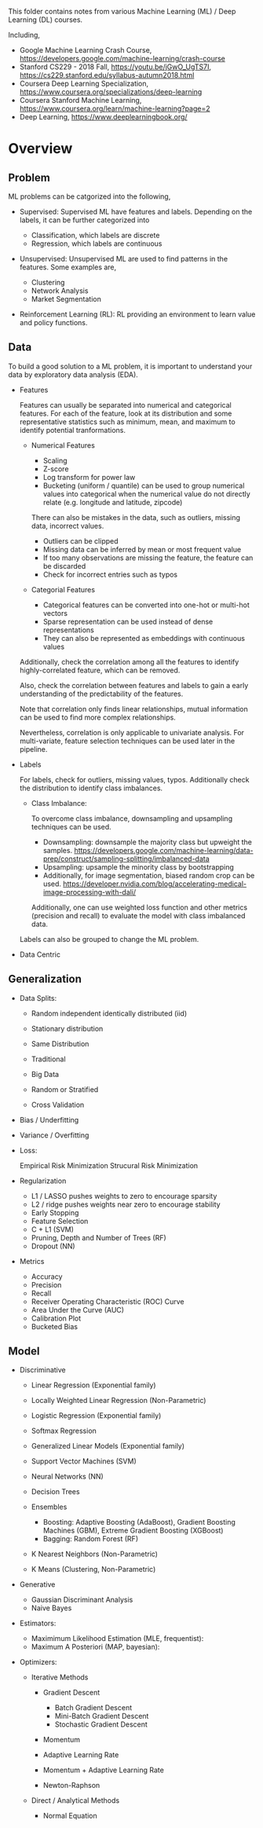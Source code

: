 This folder contains notes from various Machine Learning (ML) / Deep Learning (DL) courses.

Including,

-   Google Machine Learning Crash Course, https://developers.google.com/machine-learning/crash-course
-   Stanford CS229 - 2018 Fall, https://youtu.be/jGwO_UgTS7I, https://cs229.stanford.edu/syllabus-autumn2018.html
-   Coursera Deep Learning Specialization, https://www.coursera.org/specializations/deep-learning
-   Coursera Stanford Machine Learning, https://www.coursera.org/learn/machine-learning?page=2
-   Deep Learning, https://www.deeplearningbook.org/

# Overview

## Problem
ML problems can be catgorized into the following,

-   Supervised:
    Supervised ML have features and labels. Depending on the labels, it can be further categorized into
    -   Classification, which labels are discrete
    -   Regression, which labels are continuous

-   Unsupervised: Unsupervised ML are used to find patterns in the features. Some examples are,
    -   Clustering
    -   Network Analysis
    -   Market Segmentation

-   Reinforcement Learning (RL): RL providing an environment to learn value and policy functions.

## Data
To build a good solution to a ML problem, it is important to understand your data by exploratory data analysis (EDA).

-   Features

    Features can usually be separated into numerical and categorical features. For each of the feature, look at its distribution and some representative statistics such as minimum, mean, and maximum to identify potential tranformations.

    -   Numerical Features
        -   Scaling
        -   Z-score
        -   Log transform for power law
        -   Bucketing (uniform / quantile) can be used to group numerical values into categorical when the numerical value do not directly relate (e.g. longitude and latitude, zipcode)

        There can also be mistakes in the data, such as outliers, missing data, incorrect values.

        -   Outliers can be clipped
        -   Missing data can be inferred by mean or most frequent value
        -   If too many observations are missing the feature, the feature can be discarded
        -   Check for incorrect entries such as typos

    -   Categorial Features
        -   Categorical features can be converted into one-hot or multi-hot vectors
        -   Sparse representation can be used instead of dense representations
        -   They can also be represented as embeddings with continuous values

    Additionally, check the correlation among all the features to identify highly-correlated feature, which can be removed.

    Also, check the correlation between features and labels to gain a early understanding of the predictability of the features.

    Note that correlation only finds linear relationships, mutual information can be used to find more complex relationships.

    Nevertheless, correlation is only applicable to univariate analysis. For multi-variate, feature selection techniques can be used later in the pipeline.

-   Labels

    For labels, check for outliers, missing values, typos. Additionally check the distribution to identify class imbalances.

    -   Class Imbalance:

        To overcome class imbalance, downsampling and upsampling techniques can be used.

        -   Downsampling: downsample the majority class but upweight the samples. https://developers.google.com/machine-learning/data-prep/construct/sampling-splitting/imbalanced-data
        -   Upsampling: upsample the minority class by bootstrapping
        -   Additionally, for image segmentation, biased random crop can be used. https://developer.nvidia.com/blog/accelerating-medical-image-processing-with-dali/

        Additionally, one can use weighted loss function and other metrics (precision and recall) to evaluate the model with class imbalanced data.

    Labels can also be grouped to change the ML problem.

- Data Centric

## Generalization

-   Data Splits:

    -   Random independent identically distributed (iid)
    -   Stationary distribution
    -   Same Distribution

    -   Traditional
    -   Big Data
    -   Random or Stratified
    -   Cross Validation

-   Bias / Underfitting

-   Variance / Overfitting

-   Loss:

    Empirical Risk Minimization
    Strucural Risk Minimization

-   Regularization

    -   L1 / LASSO pushes weights to zero to encourage sparsity
    -   L2 / ridge pushes weights near zero to encourage stability
    -   Early Stopping
    -   Feature Selection
    -   C + L1 (SVM)
    -   Pruning, Depth and Number of Trees (RF)
    -   Dropout (NN)

-   Metrics

    -   Accuracy
    -   Precision
    -   Recall
    -   Receiver Operating Characteristic (ROC) Curve
    -   Area Under the Curve (AUC)
    -   Calibration Plot
    -   Bucketed Bias

## Model
-   Discriminative
    -   Linear Regression (Exponential family)
    -   Locally Weighted Linear Regression (Non-Parametric)
    -   Logistic Regression (Exponential family)
    -   Softmax Regression
    -   Generalized Linear Models (Exponential family)
    -   Support Vector Machines (SVM)
    -   Neural Networks (NN)
    -   Decision Trees
    -   Ensembles
        -   Boosting: Adaptive Boosting (AdaBoost), Gradient Boosting Machines (GBM), Extreme Gradient Boosting (XGBoost)
        -   Bagging: Random Forest (RF)

    -   K Nearest Neighbors (Non-Parametric)
    -   K Means (Clustering, Non-Parametric)

-   Generative
    -   Gaussian Discriminant Analysis
    -   Naive Bayes

-   Estimators:
    -   Maximimum Likelihood Estimation (MLE, frequentist):
    -   Maximum A Posteriori (MAP, bayesian):

-   Optimizers:

    -   Iterative Methods
        -   Gradient Descent
            -   Batch Gradient Descent
            -   Mini-Batch Gradient Descent
            -   Stochastic Gradient Descent

        -   Momentum
        -   Adaptive Learning Rate
        -   Momentum + Adaptive Learning Rate
        -   Newton-Raphson

    -   Direct / Analytical Methods
        -   Normal Equation
